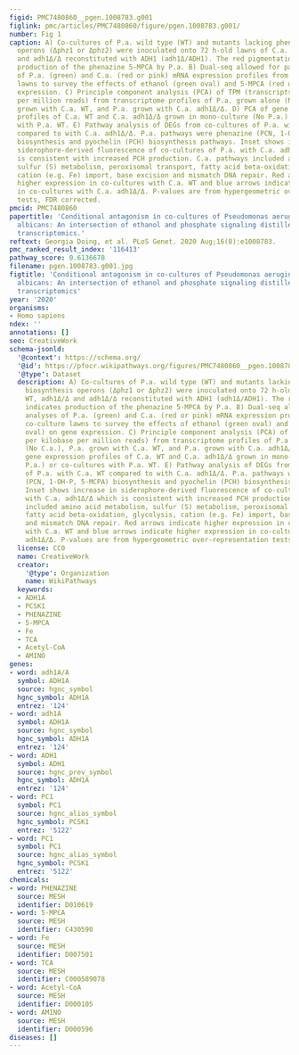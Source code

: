 ```yaml
---
figid: PMC7480860__pgen.1008783.g001
figlink: pmc/articles/PMC7480860/figure/pgen.1008783.g001/
number: Fig 1
caption: A) Co-cultures of P.a. wild type (WT) and mutants lacking phenazine biosynthesis
  operons (Δphz1 or Δphz2) were inoculated onto 72 h-old lawns of C.a. WT, adh1Δ/Δ
  and adh1Δ/Δ reconstituted with ADH1 (adh1Δ/ADH1). The red pigmentation indicates
  production of the phenazine 5-MPCA by P.a. B) Dual-seq allowed for parallel analyses
  of P.a. (green) and C.a. (red or pink) mRNA expression profiles from co-culture
  lawns to survey the effects of ethanol (green oval) and 5-MPCA (red oval) on gene
  expression. C) Principle component analysis (PCA) of TPM (transcripts per kilobase
  per million reads) from transcriptome profiles of P.a. grown alone (No C.a.), P.a.
  grown with C.a. WT, and P.a. grown with C.a. adh1Δ/Δ. D) PCA of gene expression
  profiles of C.a. WT and C.a. adh1Δ/Δ grown in mono-culture (No P.a.) or co-cultures
  with P.a. WT. E) Pathway analysis of DEGs from co-cultures of P.a. with C.a. WT
  compared to with C.a. adh1Δ/Δ. P.a. pathways were phenazine (PCN, 1-OH-P, 5-MCPA)
  biosynthesis and pyochelin (PCH) biosynthesis pathways. Inset shows increase in
  siderophore-derived fluorescence of co-cultures of P.a. with C.a. adh1Δ/Δ which
  is consistent with increased PCH production. C.a. pathways included amino acid metabolism,
  sulfur (S) metabolism, peroxisomal transport, fatty acid beta-oxidation, glycolysis,
  cation (e.g. Fe) import, base excision and mismatch DNA repair. Red arrows indicate
  higher expression in co-cultures with C.a. WT and blue arrows indicate higher expression
  in co-cultures with C.a. adh1Δ/Δ. P-values are from hypergeometric over-representation
  tests, FDR corrected.
pmcid: PMC7480860
papertitle: 'Conditional antagonism in co-cultures of Pseudomonas aeruginosa and Candida
  albicans: An intersection of ethanol and phosphate signaling distilled from dual-seq
  transcriptomics.'
reftext: Georgia Doing, et al. PLoS Genet. 2020 Aug;16(8):e1008783.
pmc_ranked_result_index: '116413'
pathway_score: 0.6136678
filename: pgen.1008783.g001.jpg
figtitle: 'Conditional antagonism in co-cultures of Pseudomonas aeruginosa and Candida
  albicans: An intersection of ethanol and phosphate signaling distilled from dual-seq
  transcriptomics'
year: '2020'
organisms:
- Homo sapiens
ndex: ''
annotations: []
seo: CreativeWork
schema-jsonld:
  '@context': https://schema.org/
  '@id': https://pfocr.wikipathways.org/figures/PMC7480860__pgen.1008783.g001.html
  '@type': Dataset
  description: A) Co-cultures of P.a. wild type (WT) and mutants lacking phenazine
    biosynthesis operons (Δphz1 or Δphz2) were inoculated onto 72 h-old lawns of C.a.
    WT, adh1Δ/Δ and adh1Δ/Δ reconstituted with ADH1 (adh1Δ/ADH1). The red pigmentation
    indicates production of the phenazine 5-MPCA by P.a. B) Dual-seq allowed for parallel
    analyses of P.a. (green) and C.a. (red or pink) mRNA expression profiles from
    co-culture lawns to survey the effects of ethanol (green oval) and 5-MPCA (red
    oval) on gene expression. C) Principle component analysis (PCA) of TPM (transcripts
    per kilobase per million reads) from transcriptome profiles of P.a. grown alone
    (No C.a.), P.a. grown with C.a. WT, and P.a. grown with C.a. adh1Δ/Δ. D) PCA of
    gene expression profiles of C.a. WT and C.a. adh1Δ/Δ grown in mono-culture (No
    P.a.) or co-cultures with P.a. WT. E) Pathway analysis of DEGs from co-cultures
    of P.a. with C.a. WT compared to with C.a. adh1Δ/Δ. P.a. pathways were phenazine
    (PCN, 1-OH-P, 5-MCPA) biosynthesis and pyochelin (PCH) biosynthesis pathways.
    Inset shows increase in siderophore-derived fluorescence of co-cultures of P.a.
    with C.a. adh1Δ/Δ which is consistent with increased PCH production. C.a. pathways
    included amino acid metabolism, sulfur (S) metabolism, peroxisomal transport,
    fatty acid beta-oxidation, glycolysis, cation (e.g. Fe) import, base excision
    and mismatch DNA repair. Red arrows indicate higher expression in co-cultures
    with C.a. WT and blue arrows indicate higher expression in co-cultures with C.a.
    adh1Δ/Δ. P-values are from hypergeometric over-representation tests, FDR corrected.
  license: CC0
  name: CreativeWork
  creator:
    '@type': Organization
    name: WikiPathways
  keywords:
  - ADH1A
  - PCSK1
  - PHENAZINE
  - 5-MPCA
  - Fe
  - TCA
  - Acetyl-CoA
  - AMINO
genes:
- word: adh1A/A
  symbol: ADH1A
  source: hgnc_symbol
  hgnc_symbol: ADH1A
  entrez: '124'
- word: adh1A
  symbol: ADH1A
  source: hgnc_symbol
  hgnc_symbol: ADH1A
  entrez: '124'
- word: ADH1
  symbol: ADH1
  source: hgnc_prev_symbol
  hgnc_symbol: ADH1A
  entrez: '124'
- word: PC1
  symbol: PC1
  source: hgnc_alias_symbol
  hgnc_symbol: PCSK1
  entrez: '5122'
- word: PC1
  symbol: PC1
  source: hgnc_alias_symbol
  hgnc_symbol: PCSK1
  entrez: '5122'
chemicals:
- word: PHENAZINE
  source: MESH
  identifier: D010619
- word: 5-MPCA
  source: MESH
  identifier: C430590
- word: Fe
  source: MESH
  identifier: D007501
- word: TCA
  source: MESH
  identifier: C000589078
- word: Acetyl-CoA
  source: MESH
  identifier: D000105
- word: AMINO
  source: MESH
  identifier: D000596
diseases: []
---
```

